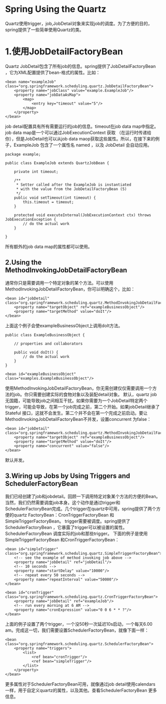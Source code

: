 # Spring Using the Quartz
Quartz使用trigger，job,JobDetail对象来实现job的调度。为了方便的目的，spring提供了一些简单使用Quartz的类。
# 1.使用JobDetailFactoryBean

Quartz JobDetail包含了所有job的信息。spring提供了JobDetailFactoryBean ，它为XML配置提供了bean-格式的属性。比如：
```
<bean name="exampleJob" class="org.springframework.scheduling.quartz.JobDetailFactoryBean">
    <property name="jobClass" value="example.ExampleJob"/>
    <property name="jobDataAsMap">
        <map>
            <entry key="timeout" value="5"/>
        </map>
    </property>
</bean>
```
job detail配置具有所有需要运行的job的信息。timeout在job data map中指定。job data map是一个可以通过JobExecutionContext 获取 （在运行时传递给你），但是JobDetail也可以从job data maop获取这些属性。所以，在接下来的例子，ExampleJob 包含了一个属性名 named ，以及 JobDetail 会自动应用。
```
package example;

public class ExampleJob extends QuartzJobBean {

    private int timeout;

    /**
     * Setter called after the ExampleJob is instantiated
     * with the value from the JobDetailFactoryBean (5)
     */
    public void setTimeout(int timeout) {
        this.timeout = timeout;
    }

    protected void executeInternal(JobExecutionContext ctx) throws JobExecutionException {
        // do the actual work
    }

}
```
所有额外的job data map的属性都可以使用。
## 2.Using the MethodInvokingJobDetailFactoryBean

通常你只是需要调用一个特定对象的某个方法。可以使用MethodInvokingJobDetailFactoryBean，你可以明确这个，比如：
```
<bean id="jobDetail" class="org.springframework.scheduling.quartz.MethodInvokingJobDetailFactoryBean">
    <property name="targetObject" ref="exampleBusinessObject"/>
    <property name="targetMethod" value="doIt"/>
</bean>
```
上面这个例子会使exampleBusinessObject上调用doIt方法。
```
public class ExampleBusinessObject {

    // properties and collaborators

    public void doIt() {
        // do the actual work
    }
}
```
```
<bean id="exampleBusinessObject" class="examples.ExampleBusinessObject"/>
```
使用MethodInvokingJobDetailFactoryBean，你无需创建仅仅需要调用一个方法的job。你只需要创建实际的食物对象以及装配detail对象。
默认，quartz job无国籍，可能导致job之间相互干扰。如果你需要为一个JobDetail特定两个trigger，可能会导致，在第一个job完成之前，第二个开始。如果jobDetail继承了Stateful 接口，这就不会发生。第二个并不会在第一个完成之前启动。要让MethodInvokingJobDetailFactoryBean不并发，设置concurrent 为false：
```
<bean id="jobDetail" class="org.springframework.scheduling.quartz.MethodInvokingJobDetailFactoryBean">
    <property name="targetObject" ref="exampleBusinessObject"/>
    <property name="targetMethod" value="doIt"/>
    <property name="concurrent" value="false"/>
</bean>
```
默认并发。
## 3.Wiring up Jobs by Using Triggers and SchedulerFactoryBean

我们已经创建了job和jobdetail。回顾一下调用特定对象某个方法的方便的Bean。当然，我们仍然需要调度job本身。这个动作是通过trigger和SchedulerFactoryBean完成。几个trigger在quartz中可用，spring提供了两个方便的quartz FactoryBean：CronTriggerFactoryBean 和SimpleTriggerFactoryBean。
trigger需要被调度。spring提供了SchedulerFactoryBean ，它暴露了trigger可以被设置的属性。SchedulerFactoryBean 调度实际的job和那些trigger。
下面的例子是使用SimpleTriggerFactoryBean 和CronTriggerFactoryBean：
```
<bean id="simpleTrigger" class="org.springframework.scheduling.quartz.SimpleTriggerFactoryBean">
    <!-- see the example of method invoking job above -->
    <property name="jobDetail" ref="jobDetail"/>
    <!-- 10 seconds -->
    <property name="startDelay" value="10000"/>
    <!-- repeat every 50 seconds -->
    <property name="repeatInterval" value="50000"/>
</bean>

<bean id="cronTrigger" class="org.springframework.scheduling.quartz.CronTriggerFactoryBean">
    <property name="jobDetail" ref="exampleJob"/>
    <!-- run every morning at 6 AM -->
    <property name="cronExpression" value="0 0 6 * * ?"/>
</bean>
```
上面的例子设置了两个trigger，一个没50秒一次延迟10s启动，一个每天6.00 am。完成这一切，我们需要设置SchedulerFactoryBean，就像下面一样：
```
<bean class="org.springframework.scheduling.quartz.SchedulerFactoryBean">
    <property name="triggers">
        <list>
            <ref bean="cronTrigger"/>
            <ref bean="simpleTrigger"/>
        </list>
    </property>
</bean>
```
更多属性对于SchedulerFactoryBean可用，就像通过job detail使用calendars 一样，用于自定义quartz的属性，以及其他。查看SchedulerFactoryBean 更多信息。
